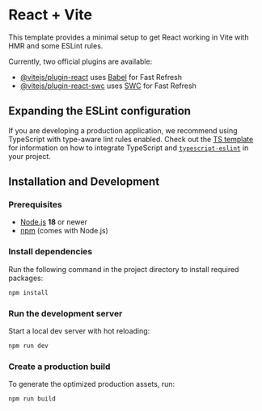 # React + Vite

This template provides a minimal setup to get React working in Vite with HMR and some ESLint rules.

Currently, two official plugins are available:

- [@vitejs/plugin-react](https://github.com/vitejs/vite-plugin-react/blob/main/packages/plugin-react) uses [Babel](https://babeljs.io/) for Fast Refresh
- [@vitejs/plugin-react-swc](https://github.com/vitejs/vite-plugin-react/blob/main/packages/plugin-react-swc) uses [SWC](https://swc.rs/) for Fast Refresh

## Expanding the ESLint configuration

If you are developing a production application, we recommend using TypeScript with type-aware lint rules enabled. Check out the [TS template](https://github.com/vitejs/vite/tree/main/packages/create-vite/template-react-ts) for information on how to integrate TypeScript and [`typescript-eslint`](https://typescript-eslint.io) in your project.

## Installation and Development

### Prerequisites

- [Node.js](https://nodejs.org/) **18** or newer
- [npm](https://www.npmjs.com/) (comes with Node.js)

### Install dependencies

Run the following command in the project directory to install required packages:

```bash
npm install
```

### Run the development server

Start a local dev server with hot reloading:

```bash
npm run dev
```

### Create a production build

To generate the optimized production assets, run:

```bash
npm run build
```
